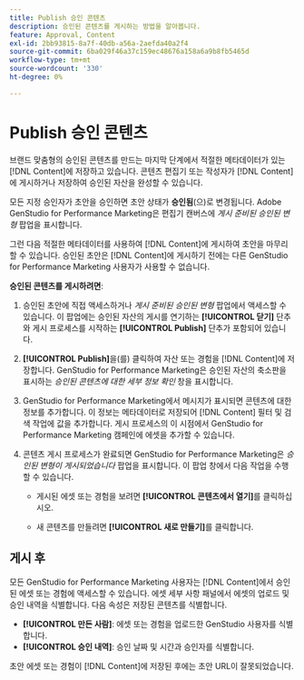 ```yaml
---
title: Publish 승인 콘텐츠
description: 승인된 콘텐츠를 게시하는 방법을 알아봅니다.
feature: Approval, Content
exl-id: 2bb93815-8a7f-40db-a56a-2aefda40a2f4
source-git-commit: 6ba029f46a37c159ec48676a158a6a9b8fb5465d
workflow-type: tm+mt
source-wordcount: '330'
ht-degree: 0%

---
```


# Publish 승인 콘텐츠

브랜드 맞춤형의 승인된 콘텐츠를 만드는 마지막 단계에서 적절한 메타데이터가 있는 [!DNL Content]에 저장하고 있습니다. 콘텐츠 편집기 또는 작성자가 [!DNL Content]에 게시하거나 저장하여 승인된 자산을 완성할 수 있습니다.

모든 지정 승인자가 초안을 승인하면 초안 상태가 **승인됨**(으)로 변경됩니다. Adobe GenStudio for Performance Marketing은 편집기 캔버스에 _게시 준비된 승인된 변형_ 팝업을 표시합니다.

그런 다음 적절한 메타데이터를 사용하여 [!DNL Content]에 게시하여 초안을 마무리할 수 있습니다. 승인된 초안은 [!DNL Content]에 게시하기 전에는 다른 GenStudio for Performance Marketing 사용자가 사용할 수 없습니다.

**승인된 콘텐츠를 게시하려면**:

1. 승인된 초안에 직접 액세스하거나 _게시 준비된 승인된 변형_ 팝업에서 액세스할 수 있습니다. 이 팝업에는 승인된 자산의 게시를 연기하는 **[!UICONTROL 닫기]** 단추와 게시 프로세스를 시작하는 **[!UICONTROL Publish]** 단추가 포함되어 있습니다.

1. **[!UICONTROL Publish]**&#x200B;을(를) 클릭하여 자산 또는 경험을 [!DNL Content]에 저장합니다. GenStudio for Performance Marketing은 승인된 자산의 축소판을 표시하는 _승인된 콘텐츠에 대한 세부 정보 확인_ 창을 표시합니다.

1. GenStudio for Performance Marketing에서 메시지가 표시되면 콘텐츠에 대한 정보를 추가합니다. 이 정보는 메타데이터로 저장되어 [!DNL Content] 필터 및 검색 작업에 값을 추가합니다. 게시 프로세스의 이 시점에서 GenStudio for Performance Marketing 캠페인에 에셋을 추가할 수 있습니다.

1. 콘텐츠 게시 프로세스가 완료되면 GenStudio for Performance Marketing은 _승인된 변형이 게시되었습니다_ 팝업을 표시합니다. 이 팝업 창에서 다음 작업을 수행할 수 있습니다.

   * 게시된 에셋 또는 경험을 보려면 **[!UICONTROL 콘텐츠에서 열기]**&#x200B;를 클릭하십시오.

   * 새 콘텐츠를 만들려면 **[!UICONTROL 새로 만들기]**&#x200B;를 클릭합니다.

## 게시 후

모든 GenStudio for Performance Marketing 사용자는 [!DNL Content]에서 승인된 에셋 또는 경험에 액세스할 수 있습니다. 에셋 세부 사항 패널에서 에셋의 업로드 및 승인 내역을 식별합니다. 다음 속성은 저장된 콘텐츠를 식별합니다.

* **[!UICONTROL 만든 사람]**: 에셋 또는 경험을 업로드한 GenStudio 사용자를 식별합니다.
* **[!UICONTROL 승인 내역]**: 승인 날짜 및 시간과 승인자를 식별합니다.

초안 에셋 또는 경험이 [!DNL Content]에 저장된 후에는 초안 URL이 잘못되었습니다.
